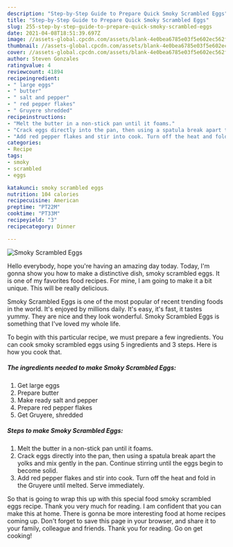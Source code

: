```yaml
---
description: "Step-by-Step Guide to Prepare Quick Smoky Scrambled Eggs"
title: "Step-by-Step Guide to Prepare Quick Smoky Scrambled Eggs"
slug: 255-step-by-step-guide-to-prepare-quick-smoky-scrambled-eggs
date: 2021-04-08T18:51:39.697Z
image: //assets-global.cpcdn.com/assets/blank-4e0bea6785e03f5e602ec562f230caae08da540cada707380b4fe1bbebba43da.png
thumbnail: //assets-global.cpcdn.com/assets/blank-4e0bea6785e03f5e602ec562f230caae08da540cada707380b4fe1bbebba43da.png
cover: //assets-global.cpcdn.com/assets/blank-4e0bea6785e03f5e602ec562f230caae08da540cada707380b4fe1bbebba43da.png
author: Steven Gonzales
ratingvalue: 4
reviewcount: 41894
recipeingredient:
- " large eggs"
- " butter"
- " salt and pepper"
- " red pepper flakes"
- " Gruyere shredded"
recipeinstructions:
- "Melt the butter in a non-stick pan until it foams."
- "Crack eggs directly into the pan, then using a spatula break apart the yolks and mix gently in the pan. Continue stirring until the eggs begin to become solid."
- "Add red pepper flakes and stir into cook. Turn off the heat and fold in the Gruyere until melted. Serve immediately."
categories:
- Recipe
tags:
- smoky
- scrambled
- eggs

katakunci: smoky scrambled eggs 
nutrition: 104 calories
recipecuisine: American
preptime: "PT22M"
cooktime: "PT33M"
recipeyield: "3"
recipecategory: Dinner

---
```



![Smoky Scrambled Eggs](//assets-global.cpcdn.com/assets/blank-4e0bea6785e03f5e602ec562f230caae08da540cada707380b4fe1bbebba43da.png)

Hello everybody, hope you're having an amazing day today. Today, I'm gonna show you how to make a distinctive dish, smoky scrambled eggs. It is one of my favorites food recipes. For mine, I am going to make it a bit unique. This will be really delicious.



Smoky Scrambled Eggs is one of the most popular of recent trending foods in the world. It's enjoyed by millions daily. It's easy, it's fast, it tastes yummy. They are nice and they look wonderful. Smoky Scrambled Eggs is something that I've loved my whole life.


To begin with this particular recipe, we must prepare a few ingredients. You can cook smoky scrambled eggs using 5 ingredients and 3 steps. Here is how you cook that.

<!--inarticleads1-->

##### The ingredients needed to make Smoky Scrambled Eggs:

1. Get  large eggs
1. Prepare  butter
1. Make ready  salt and pepper
1. Prepare  red pepper flakes
1. Get  Gruyere, shredded




<!--inarticleads2-->

##### Steps to make Smoky Scrambled Eggs:

1. Melt the butter in a non-stick pan until it foams.
1. Crack eggs directly into the pan, then using a spatula break apart the yolks and mix gently in the pan. Continue stirring until the eggs begin to become solid.
1. Add red pepper flakes and stir into cook. Turn off the heat and fold in the Gruyere until melted. Serve immediately.




So that is going to wrap this up with this special food smoky scrambled eggs recipe. Thank you very much for reading. I am confident that you can make this at home. There is gonna be more interesting food at home recipes coming up. Don't forget to save this page in your browser, and share it to your family, colleague and friends. Thank you for reading. Go on get cooking!
